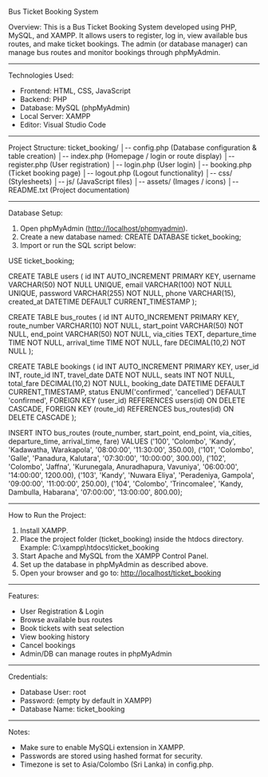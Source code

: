 Bus Ticket Booking System

Overview:
This is a Bus Ticket Booking System developed using PHP, MySQL, and XAMPP.
It allows users to register, log in, view available bus routes, and make ticket bookings.
The admin (or database manager) can manage bus routes and monitor bookings through phpMyAdmin.

---

Technologies Used:

* Frontend: HTML, CSS, JavaScript
* Backend: PHP
* Database: MySQL (phpMyAdmin)
* Local Server: XAMPP
* Editor: Visual Studio Code

---

Project Structure:
ticket\_booking/
│-- config.php          (Database configuration & table creation)
│-- index.php           (Homepage / login or route display)
│-- register.php        (User registration)
│-- login.php           (User login)
│-- booking.php         (Ticket booking page)
│-- logout.php          (Logout functionality)
│-- css/                (Stylesheets)
│-- js/                 (JavaScript files)
│-- assets/             (Images / icons)
│-- README.txt          (Project documentation)

---

Database Setup:

1. Open phpMyAdmin ([http://localhost/phpmyadmin](http://localhost/phpmyadmin)).
2. Create a new database named:
   CREATE DATABASE ticket\_booking;
3. Import or run the SQL script below:

USE ticket\_booking;

CREATE TABLE users (
id INT AUTO\_INCREMENT PRIMARY KEY,
username VARCHAR(50) NOT NULL UNIQUE,
email VARCHAR(100) NOT NULL UNIQUE,
password VARCHAR(255) NOT NULL,
phone VARCHAR(15),
created\_at DATETIME DEFAULT CURRENT\_TIMESTAMP
);

CREATE TABLE bus\_routes (
id INT AUTO\_INCREMENT PRIMARY KEY,
route\_number VARCHAR(10) NOT NULL,
start\_point VARCHAR(50) NOT NULL,
end\_point VARCHAR(50) NOT NULL,
via\_cities TEXT,
departure\_time TIME NOT NULL,
arrival\_time TIME NOT NULL,
fare DECIMAL(10,2) NOT NULL
);

CREATE TABLE bookings (
id INT AUTO\_INCREMENT PRIMARY KEY,
user\_id INT,
route\_id INT,
travel\_date DATE NOT NULL,
seats INT NOT NULL,
total\_fare DECIMAL(10,2) NOT NULL,
booking\_date DATETIME DEFAULT CURRENT\_TIMESTAMP,
status ENUM('confirmed', 'cancelled') DEFAULT 'confirmed',
FOREIGN KEY (user\_id) REFERENCES users(id) ON DELETE CASCADE,
FOREIGN KEY (route\_id) REFERENCES bus\_routes(id) ON DELETE CASCADE
);

INSERT INTO bus\_routes (route\_number, start\_point, end\_point, via\_cities, departure\_time, arrival\_time, fare) VALUES
('100', 'Colombo', 'Kandy', 'Kadawatha, Warakapola', '08:00:00', '11:30:00', 350.00),
('101', 'Colombo', 'Galle', 'Panadura, Kalutara', '07:30:00', '10:00:00', 300.00),
('102', 'Colombo', 'Jaffna', 'Kurunegala, Anuradhapura, Vavuniya', '06:00:00', '14:00:00', 1200.00),
('103', 'Kandy', 'Nuwara Eliya', 'Peradeniya, Gampola', '09:00:00', '11:00:00', 250.00),
('104', 'Colombo', 'Trincomalee', 'Kandy, Dambulla, Habarana', '07:00:00', '13:00:00', 800.00);

---

How to Run the Project:

1. Install XAMPP.
2. Place the project folder (ticket\_booking) inside the htdocs directory.
   Example: C:\xampp\htdocs\ticket\_booking
3. Start Apache and MySQL from the XAMPP Control Panel.
4. Set up the database in phpMyAdmin as described above.
5. Open your browser and go to:
   [http://localhost/ticket\_booking](http://localhost/ticket_booking)

---

Features:

* User Registration & Login
* Browse available bus routes
* Book tickets with seat selection
* View booking history
* Cancel bookings
* Admin/DB can manage routes in phpMyAdmin

---

Credentials:

* Database User: root
* Password: (empty by default in XAMPP)
* Database Name: ticket\_booking

---

Notes:

* Make sure to enable MySQLi extension in XAMPP.
* Passwords are stored using hashed format for security.
* Timezone is set to Asia/Colombo (Sri Lanka) in config.php.


